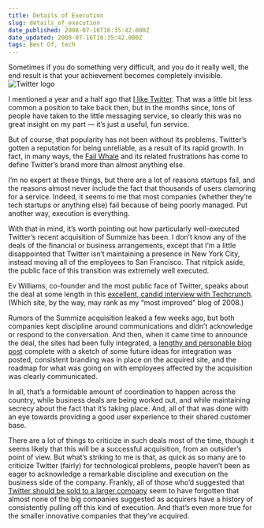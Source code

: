 ```yaml
---
title: Details of Execution
slug: details_of_execution
date_published: 2008-07-16T16:35:42.000Z
date_updated: 2008-07-16T16:35:42.000Z
tags: Best Of, tech
---
```


Sometimes if you do something very difficult, and you do it really well, the end result is that your achievement becomes completely invisible.
![Twitter logo](http://www.dashes.com/anil/images/twitter.png)

I mentioned a year and a half ago that [I like Twitter](http://www.dashes.com/anil/2007/02/consider-twitte.html). That was a little bit less common a position to take back then, but in the months since, tons of people have taken to the little messaging service, so clearly this was no great insight on my part — it’s just a useful, fun service.

But of course, that popularity has not been without its problems. Twitter’s gotten a reputation for being unreliable, as a result of its rapid growth. In fact, in many ways, the [Fail Whale](http://buzzfeed.com/buth/fail-whale) and its related frustrations has come to define Twitter’s brand more than almost anything else.

I’m no expert at these things, but there are a lot of reasons startups fail, and the reasons almost never include the fact that thousands of users clamoring for a service. Indeed, it seems to me that most companies (whether they’re tech startups or anything else) fail because of being poorly managed. Put another way, execution is everything.

With that in mind, it’s worth pointing out how particularly well-executed Twitter’s recent acquisition of Summize has been. I don’t know any of the deals of the financial or business arrangements, except that I’m a little disappointed that Twitter isn’t maintaining a presence in New York City, instead moving all of the employees to San Francisco. That nitpick aside, the public face of this transition was extremely well executed.

Ev Williams, co-founder and the most public face of Twitter, speaks about the deal at some length in this [excellent, candid interview with Techcrunch](http://www.techcrunch.com/2008/07/15/interview-with-evan-william-summize-acquisition-api-issues-and-their-revenue-model/). (Which site, by the way, may rank as my “most improved” blog of 2008.)

Rumors of the Summize acquisition leaked a few weeks ago, but both companies kept discipline around communications and didn’t acknowledge or respond to the conversation. And then, when it came time to announce the deal, the sites had been fully integrated, a [lengthy and personable blog post](http://blog.twitter.com/2008/07/finding-perfect-match.html) complete with a sketch of some future ideas for integration was posted, consistent branding was in place on the acquired site, and the roadmap for what was going on with employees affected by the acquisition was clearly communicated.

In all, that’s a formidable amount of coordination to happen across the country, while business deals are being worked out, and while maintaining secrecy about the fact that it’s taking place. And, all of that was done with an eye towards providing a good user experience to their shared customer base.

There are a lot of things to criticize in such deals most of the time, though it seems likely that this will be a successful acquisition, from an outsider’s point of view. But what’s striking to me is that, as quick as so many are to criticize Twitter (fairly) for technological problems, people haven’t been as eager to acknowledge a remarkable discipline and execution on the business side of the company. Frankly, all of those who’d suggested that [Twitter should be sold to a larger company](http://www.google.com/search?q=%22should+buy+twitter%22) seem to have forgotten that almost none of the big companies suggested as acquirers have a history of consistently pulling off this kind of execution. And that’s even more true for the smaller innovative companies that they’ve acquired.
